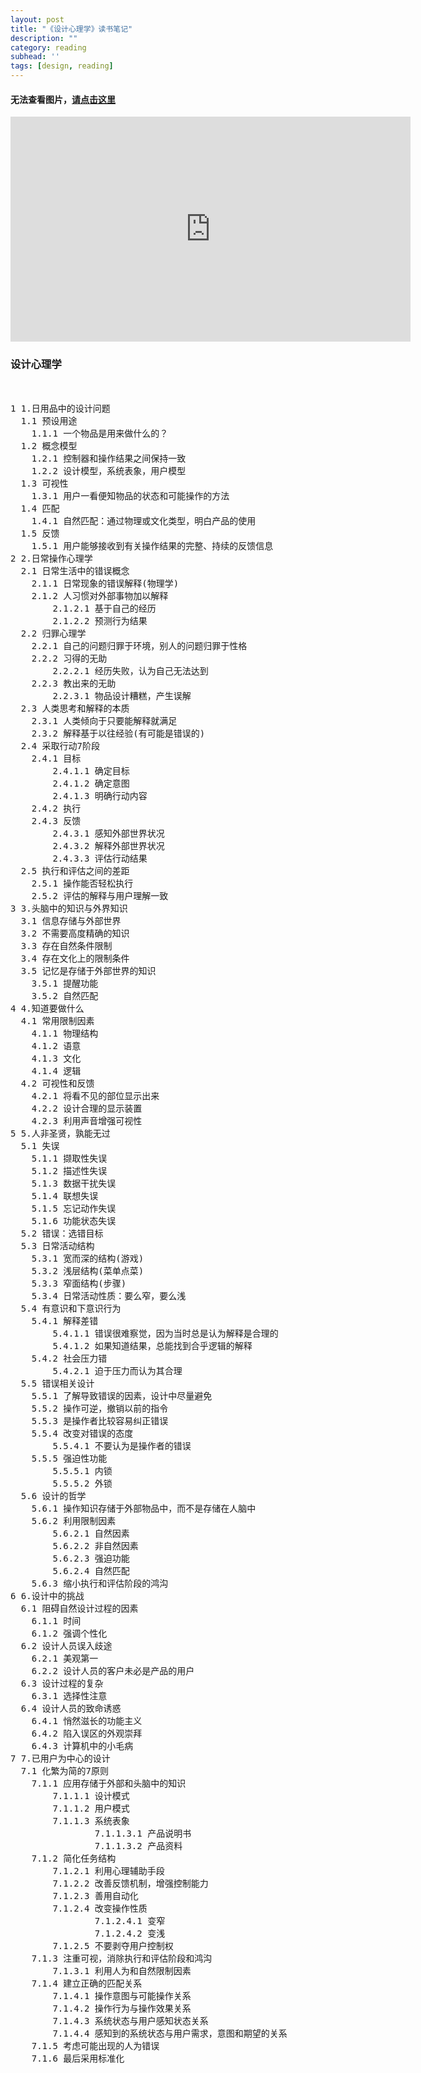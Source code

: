 ```yaml
---
layout: post
title: "《设计心理学》读书笔记"
description: ""
category: reading
subhead: ''
tags: [design, reading]
---
```


#### 无法查看图片，[请点击这里](http://www.xmind.net/m/Ph2b/)


<iframe id="xmindshare_embedviewer" src="http://www.xmind.net/embed/Ph2b?size=small" width="640px" height="360px" frameborder="0" scrolling="yes"></iframe>

### 设计心理学

<pre>


1 1.日用品中的设计问题
  1.1 预设用途
    1.1.1 一个物品是用来做什么的？
  1.2 概念模型
    1.2.1 控制器和操作结果之间保持一致
    1.2.2 设计模型，系统表象，用户模型
  1.3 可视性
    1.3.1 用户一看便知物品的状态和可能操作的方法
  1.4 匹配
    1.4.1 自然匹配：通过物理或文化类型，明白产品的使用
  1.5 反馈
    1.5.1 用户能够接收到有关操作结果的完整、持续的反馈信息
2 2.日常操作心理学
  2.1 日常生活中的错误概念
    2.1.1 日常现象的错误解释(物理学)
    2.1.2 人习惯对外部事物加以解释
        2.1.2.1 基于自己的经历
        2.1.2.2 预测行为结果
  2.2 归罪心理学
    2.2.1 自己的问题归罪于环境，别人的问题归罪于性格
    2.2.2 习得的无助
        2.2.2.1 经历失败，认为自己无法达到
    2.2.3 教出来的无助
        2.2.3.1 物品设计糟糕，产生误解
  2.3 人类思考和解释的本质
    2.3.1 人类倾向于只要能解释就满足
    2.3.2 解释基于以往经验(有可能是错误的)
  2.4 采取行动7阶段
    2.4.1 目标
        2.4.1.1 确定目标
        2.4.1.2 确定意图
        2.4.1.3 明确行动内容
    2.4.2 执行
    2.4.3 反馈
        2.4.3.1 感知外部世界状况
        2.4.3.2 解释外部世界状况
        2.4.3.3 评估行动结果
  2.5 执行和评估之间的差距
    2.5.1 操作能否轻松执行
    2.5.2 评估的解释与用户理解一致
3 3.头脑中的知识与外界知识
  3.1 信息存储与外部世界
  3.2 不需要高度精确的知识
  3.3 存在自然条件限制
  3.4 存在文化上的限制条件
  3.5 记忆是存储于外部世界的知识
    3.5.1 提醒功能
    3.5.2 自然匹配
4 4.知道要做什么
  4.1 常用限制因素
    4.1.1 物理结构
    4.1.2 语意
    4.1.3 文化
    4.1.4 逻辑
  4.2 可视性和反馈
    4.2.1 将看不见的部位显示出来
    4.2.2 设计合理的显示装置
    4.2.3 利用声音增强可视性
5 5.人非圣贤，孰能无过
  5.1 失误
    5.1.1 撷取性失误
    5.1.2 描述性失误
    5.1.3 数据干扰失误
    5.1.4 联想失误
    5.1.5 忘记动作失误
    5.1.6 功能状态失误
  5.2 错误：选错目标
  5.3 日常活动结构
    5.3.1 宽而深的结构(游戏)
    5.3.2 浅层结构(菜单点菜)
    5.3.3 窄面结构(步骤)
    5.3.4 日常活动性质：要么窄，要么浅
  5.4 有意识和下意识行为
    5.4.1 解释差错
        5.4.1.1 错误很难察觉，因为当时总是认为解释是合理的
        5.4.1.2 如果知道结果，总能找到合乎逻辑的解释
    5.4.2 社会压力错
        5.4.2.1 迫于压力而认为其合理
  5.5 错误相关设计
    5.5.1 了解导致错误的因素，设计中尽量避免
    5.5.2 操作可逆，撤销以前的指令
    5.5.3 是操作者比较容易纠正错误
    5.5.4 改变对错误的态度
        5.5.4.1 不要认为是操作者的错误
    5.5.5 强迫性功能
        5.5.5.1 内锁
        5.5.5.2 外锁
  5.6 设计的哲学
    5.6.1 操作知识存储于外部物品中，而不是存储在人脑中
    5.6.2 利用限制因素
        5.6.2.1 自然因素
        5.6.2.2 非自然因素
        5.6.2.3 强迫功能
        5.6.2.4 自然匹配
    5.6.3 缩小执行和评估阶段的鸿沟
6 6.设计中的挑战
  6.1 阻碍自然设计过程的因素
    6.1.1 时间
    6.1.2 强调个性化
  6.2 设计人员误入歧途
    6.2.1 美观第一
    6.2.2 设计人员的客户未必是产品的用户
  6.3 设计过程的复杂
    6.3.1 选择性注意
  6.4 设计人员的致命诱惑
    6.4.1 悄然滋长的功能主义
    6.4.2 陷入误区的外观崇拜
    6.4.3 计算机中的小毛病
7 7.已用户为中心的设计
  7.1 化繁为简的7原则
    7.1.1 应用存储于外部和头脑中的知识
        7.1.1.1 设计模式
        7.1.1.2 用户模式
        7.1.1.3 系统表象
                7.1.1.3.1 产品说明书
                7.1.1.3.2 产品资料
    7.1.2 简化任务结构
        7.1.2.1 利用心理辅助手段
        7.1.2.2 改善反馈机制，增强控制能力
        7.1.2.3 善用自动化
        7.1.2.4 改变操作性质
                7.1.2.4.1 变窄
                7.1.2.4.2 变浅
        7.1.2.5 不要剥夺用户控制权
    7.1.3 注重可视，消除执行和评估阶段和鸿沟
        7.1.3.1 利用人为和自然限制因素
    7.1.4 建立正确的匹配关系
        7.1.4.1 操作意图与可能操作关系
        7.1.4.2 操作行为与操作效果关系
        7.1.4.3 系统状态与用户感知状态关系
        7.1.4.4 感知到的系统状态与用户需求，意图和期望的关系
    7.1.5 考虑可能出现的人为错误
    7.1.6 最后采用标准化
<pre>